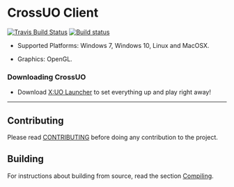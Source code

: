 # CrossUO Client

[![Travis Build Status](https://travis-ci.org/crossuo/crossuo.svg?branch=master)](https://travis-ci.org/crossuo/crossuo)
[![Build status](https://ci.appveyor.com/api/projects/status/t7rtpwwv6m0fguc4?svg=true)](https://ci.appveyor.com/project/fungos/crossuo)

* Supported Platforms: Windows 7, Windows 10, Linux and MacOSX.

* Graphics: OpenGL.

### Downloading CrossUO

* Download [X:UO Launcher](https://github.com/crossuo/xuolauncher/releases) to set everything up and play right away!

--------------

## Contributing

Please read [CONTRIBUTING](docs/CONTRIBUTING.md) before doing any contribution to the project.

## Building

For instructions about building from source, read the section [Compiling](docs/CONTRIBUTING/Compiling.md).
